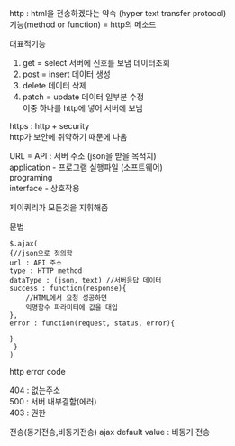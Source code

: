 http : html을 전송하겠다는 약속
(hyper text transfer protocol)  
기능(method or function) = http의 메소드

대표적기능

1. get = select 서버에 신호를 보냄  데이터조회
2. post = insert  데이터 생성
3. delete  데이터 삭제
4. patch = update  데이터 일부분 수정  
이중 하나를 http에 넣어 서버에 보냄 

https : http + security  
http가 보안에 취약하기 때문에 나옴

URL = API : 서버 주소 (json을 받을 목적지)  
application - 프로그램 실행파일 (소프트웨어)  
programing   
interface - 상호작용

제이쿼리가 모든것을 지휘해줌

문법

    $.ajax(
    {//json으로 정의함
    url : API 주소
    type : HTTP method
    dataType : (json, text) //서버응답 데이터
    success : function(response){
        //HTML에서 요청 성공하면
        익명함수 파라미터에 값을 대입
    },
    error : function(request, status, error){
        
    }
     } 
    )

http error code

404 : 없는주소  
500 : 서버 내부결함(에러)  
403 : 권한

전송(동기전송,비동기전송)
ajax default value : 비동기 전송